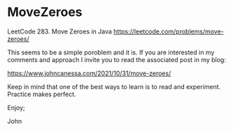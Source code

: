 # MoveZeroes
LeetCode 283. Move Zeroes in Java
https://leetcode.com/problems/move-zeroes/

This seems to be a simple poroblem and it is.
If you are interested in my comments and approach
I invite you to read the associated post in my blog:

https://www.johncanessa.com/2021/10/31/move-zeroes/

Keep in mind that one of the best ways to learn is
to read and experiment. Practice makes perfect.

Enjoy;

John

